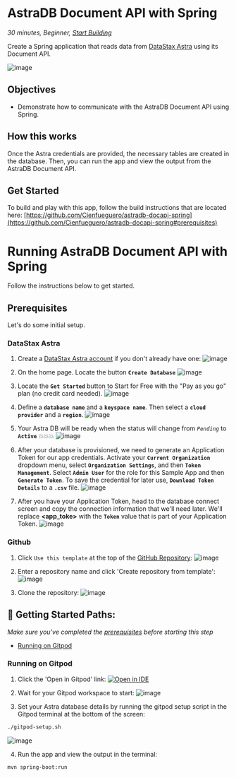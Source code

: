 <!--- STARTEXCLUDE --->
# AstraDB Document API with Spring
*30 minutes, Beginner, [Start Building](https://github.com/DataStax-Examples/astradb-spring-rest#prerequisites)*

Create a Spring application that reads data from [DataStax Astra](https://astra.datastax.com/register?utm_source=devplay&utm_medium=github&utm_campaign=astradb-spring-rest) using its Document API.
<!--- ENDEXCLUDE --->

![image](https://raw.githubusercontent.com/DataStax-Examples/sample-app-template/master/screenshots/astra-sample-app-default.png)

## Objectives
* Demonstrate how to communicate with the AstraDB Document API using Spring.

## How this works
Once the Astra credentials are provided, the necessary tables are created in the database. Then, you 
can run the app and view the output from the AstraDB Document API.

## Get Started
To build and play with this app, follow the build instructions that are located here: [https://github.com/Cienfueguero/astradb-docapi-spring](https://github.com/Cienfueguero/astradb-docapi-spring#prerequisites)

<!--- STARTEXCLUDE --->
# Running AstraDB Document API with Spring
Follow the instructions below to get started.

## Prerequisites
Let's do some initial setup.

### DataStax Astra
1. Create a [DataStax Astra account](https://astra.datastax.com/register?utm_source=github&utm_medium=referral&utm_campaign=astradb-docapi-spring) if you don't 
already have one:
![image](https://raw.githubusercontent.com/DataStax-Examples/sample-app-template/master/screenshots/astra-register-basic-auth.png)

2. On the home page. Locate the button **`Create Database`**
![image](https://raw.githubusercontent.com/DataStax-Examples/sample-app-template/master/screenshots/astra-dashboard.png)

3. Locate the **`Get Started`** button to Start for Free with the "Pay as you go" plan (no credit card needed).
![image](https://raw.githubusercontent.com/DataStax-Examples/sample-app-template/master/screenshots/astra-select-plan.png)

4. Define a **`database name`** and a **`keyspace name`**. Then select a **`cloud provider`** and a **`region`**.
![image](https://raw.githubusercontent.com/DataStax-Examples/sample-app-template/master/screenshots/astra-create-db.png)

5. Your Astra DB will be ready when the status will change from *`Pending`* to **`Active`** 💥💥💥 
![image](https://raw.githubusercontent.com/DataStax-Examples/sample-app-template/master/screenshots/astra-db-active.png)

6. After your database is provisioned, we need to generate an Application Token for our app credentials. Activate your **`Current Organization`** dropdown menu, select **`Organization Settings`**, and then **`Token Management`**. Select **`Admin User`** for the role for this Sample App and then **`Generate Token`**. To save the credential for later use, **`Download Token Details`** to a **`.csv`** file.
![image](https://raw.githubusercontent.com/DataStax-Examples/sample-app-template/master/screenshots/astra-db-settings.png)

7. After you have your Application Token, head to the database connect screen and copy the connection information that we'll need later. We'll replace **<app_toke>** with the **`Token`** value that is part of your Application Token.
![image](https://raw.githubusercontent.com/DataStax-Examples/sample-app-template/master/screenshots/astra-db-connect.png)

### Github
1. Click `Use this template` at the top of the [GitHub Repository](https://github.com/Cienfueguero/astradb-docapi-spring):
![image](https://raw.githubusercontent.com/DataStax-Examples/sample-app-template/master/screenshots/github-use-template.png)

2. Enter a repository name and click 'Create repository from template':
![image](https://raw.githubusercontent.com/DataStax-Examples/sample-app-template/master/screenshots/github-create-repository.png)

3. Clone the repository:
![image](https://raw.githubusercontent.com/DataStax-Examples/sample-app-template/master/screenshots/github-clone.png)

## 🚀 Getting Started Paths:
*Make sure you've completed the [prerequisites](#prerequisites) before starting this step*
  - [Running on Gitpod](#running-on-gitpod)

### Running on Gitpod
1. Click the 'Open in Gitpod' link:
[![Open in IDE](https://gitpod.io/button/open-in-gitpod.svg)](https://gitpod.io/#https://github.com/Cienfueguero/astradb-docapi-spring)

2. Wait for your Gitpod workspace to start:
![image](https://user-images.githubusercontent.com/3254549/88744125-5171c280-d0fb-11ea-9676-de4589e42589.png)

3. Set your Astra database details by running the gitpod setup script in the Gitpod terminal at the bottom of the screen:
```sh
./gitpod-setup.sh
```
![image](https://user-images.githubusercontent.com/3254549/88752966-f7c7c300-d10f-11ea-9a78-d2a9707192bd.png)

4. Run the app and view the output in the terminal:
```sh
mvn spring-boot:run 
```

<!--- ENDEXCLUDE --->
